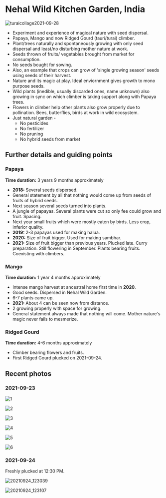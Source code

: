 # Nehal Wild Kitchen Garden, India 

![turaicollage2021-09-28](turaicollage2021-09-28.jpg)

- Experiment and experience of magical nature with seed dispersal. 
- Papaya, Mango and now Ridged Gourd (tauri/turai) climber. 
- Plant/trees naturally and spontaneously growing with only seed dispersal and least/no disturbing mother nature at work. 
- Seeds thrown of fruits/ vegetables brought from market for consumption.
-  No seeds bought for sowing. 
- Also, an example that crops can grow of 'single growing season' seeds using seeds of their harvest.  
- Nature and its magic at play. Ideal enviornment gives growth to mono purpose seeds.  
- Wild plants (inedible, usually discarded ones, name unknown) also growing in sync on which climber is taking support along with Papaya trees. 
- Flowers in climber help other plants also grow properly due to pollination. Bees, butterflies, birds at work in wild ecosystem. 
- Just natural garden -
    - No pesticides
    - No fertilizer
    - No pruning
    - No hybrid seeds from market

## Further details and guiding points 

### Papaya

**Time duration:** 3 years 9 months approximately

- **2018:** Several seeds dispersed. 
- General statement by all that nothing would come up from seeds of fruits of hybrid seeds. 
- Next season several seeds turned into plants. 
- A jungle of papayas. Several plants were cut so only fee could grow and fruit. Spacing. 
- Next year small fruits which were mostly eaten by birds. Less crop, inferior quality. 
- **2019:** 2-3 papayas used for making halua. 
- **2020:** Size of fruit bigger. Used for making sambhar. 
- **2021:** Size of fruit bigger than previous years. Plucked late. Curry preparation. Still flowering in September. Plants bearing fruits. Coexisting with climbers. 

### Mango 

**Time duration:** 1 year 4 months approximately

- Intense mango harvest at ancestral home first time in **2020**. 
- Good seeds. Dispersed in Nehal Wild Garden. 
- 6-7 plants came up. 
- **2021:** About 4 can be seen now from distance. 
- 2 growing properly with space for growing. 
- General statement always made that nothing will come. Mother nature's magic never fails to mesmerize. 

### Ridged Gourd

**Time duration:** 4-6 months approximately

- Climber bearing flowers and fruits. 
- First Ridged Gourd plucked on 2021-09-24. 

## Recent photos 

### 2021-09-23

![1](1.jpg)

![2](2.jpg)

![3](3.jpg)

![4](4.jpg)

![5](5.jpg)

![6](6.jpg)

### 2021-09-24

Freshly plucked at 12:30 PM. 

![20210924_123039](20210924_123039.jpg)

![20210924_123107](20210924_123107.jpg)




